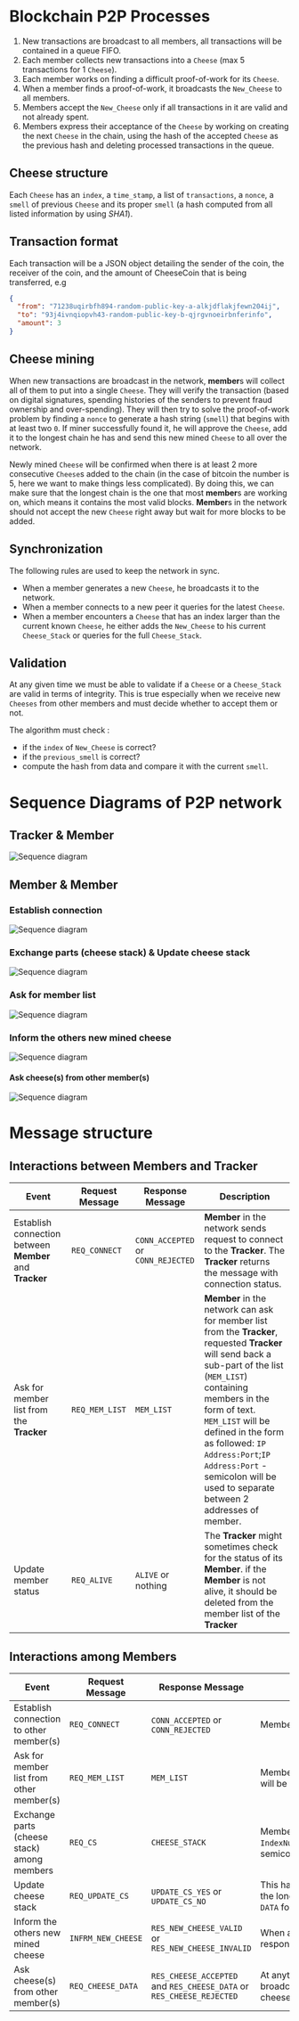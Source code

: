 
# Blockchain P2P Processes

1. New transactions are broadcast to all members, all transactions will be contained in a queue FIFO.
2. Each member collects new transactions into a `Cheese` (max 5 transactions for 1 `Cheese`).
3. Each member works on finding a difficult proof-of-work for its `Cheese`.
4. When a member finds a proof-of-work, it broadcasts the `New_Cheese` to all members.
5. Members accept the `New_Cheese` only if all transactions in it are valid and not already spent.
6. Members express their acceptance of the `Cheese` by working on creating the next `Cheese` in the chain, using the hash of the accepted `Cheese` as the previous hash and deleting processed transactions in the queue. 


## Cheese structure
Each `Cheese` has an `index`, a `time_stamp`, a list of `transactions`, a `nonce`,  a `smell` of previous `Cheese` and its proper `smell` (a hash computed from all listed information by using *SHA1*).

## Transaction format
Each transaction will be a JSON object detailing the sender of the coin, the receiver of the coin, and the amount of CheeseCoin that is being transferred, e.g
```json
{
  "from": "71238uqirbfh894-random-public-key-a-alkjdflakjfewn204ij",
  "to": "93j4ivnqiopvh43-random-public-key-b-qjrgvnoeirbnferinfo",
  "amount": 3
}
```

## Cheese mining
When new transactions are broadcast in the network, **member**s will collect all of them to put into a single `Cheese`. They will verify the transaction (based on digital signatures, spending histories of the senders to prevent fraud ownership and over-spending). They will then try to solve the proof-of-work problem by finding a `nonce` to generate a hash string (`smell`) that begins with at least two `0`. If miner successfully found it,  he will approve the `Cheese`, add it to the longest chain he has and send this new mined `Cheese` to all over the network.

Newly mined `Cheese` will be confirmed when there is at least 2 more consecutive `Cheese`s added to the chain (in the case of bitcoin the number is 5, here we want to make things less complicated). By doing this, we can make sure that the longest chain is the one that most **member**s are working on, which means it contains the most valid blocks. **Member**s in the network should not accept the new `Cheese` right away but wait for more blocks to be added.

## Synchronization
The following rules are used to keep the network in sync.
- When a member generates a new `Cheese`, he broadcasts it to the network.
- When a member connects to a new peer it queries for the latest `Cheese`.
- When a member encounters a `Cheese` that has an index larger than the current known `Cheese`,  he either adds the `New_Cheese` to his current `Cheese_Stack` or queries for the full `Cheese_Stack`.


## Validation
At any given time we must be able to validate if a `Cheese` or a `Cheese_Stack` are valid in terms of integrity. This is true especially when we receive new `Cheeses` from other members and must decide whether to accept them or not.

The algorithm must check :
 - if the `index` of `New_Cheese` is correct?
 - if the `previous_smell` is correct?
 - compute the hash from data and compare it with the current `smell`.
 

# Sequence Diagrams of P2P network

## Tracker & Member 
![Sequence diagram](./img/Member_Tracker.PNG)


## Member & Member 

### Establish connection
![Sequence diagram](./img/connection.PNG)

### Exchange parts (cheese stack) & Update cheese stack
![Sequence diagram](./img/exchange.PNG)
### Ask for member list
![Sequence diagram](./img/memberlist.PNG)

### Inform the others new mined cheese
![Sequence diagram](./img/newblock.PNG)
#### Ask cheese(s) from other member(s)
![Sequence diagram](./img/askCheese.PNG)

# Message structure
## Interactions between Members and Tracker
| Event | Request Message | Response Message | Description |
|---|---|---|---|
| Establish connection between **Member** and **Tracker** |`REQ_CONNECT`  |`CONN_ACCEPTED` or `CONN_REJECTED`|**Member** in the network sends request to connect to the **Tracker**. The **Tracker** returns the message with connection status.|
| Ask for member list from the **Tracker** | `REQ_MEM_LIST` |`MEM_LIST`|**Member** in the network can ask for member list from the **Tracker**, requested **Tracker** will send back a sub-part of the list (`MEM_LIST`) containing members in the form of text. `MEM_LIST` will be defined in the form as followed: `IP Address:Port`;`IP Address:Port` - semicolon will be used to separate between 2 addresses of member.|
| Update member status | `REQ_ALIVE` | `ALIVE` or nothing| The **Tracker** might sometimes check for the status of its **Member**. if the **Member** is not alive, it should be deleted from the member list of the **Tracker**|

## Interactions among Members

| Event | Request Message | Response Message | Description |
|---|---|---|---|
| Establish connection to other member(s) |`REQ_CONNECT`  |`CONN_ACCEPTED` or `CONN_REJECTED`|Member in the network sends request to connect to other member(s) in the net work. The requested member returns the message with connection status.|
| Ask for member list from other member(s) | `REQ_MEM_LIST` |`MEM_LIST`|Member in the network can ask for member list from other member(s), requested member will send back a list (`MEM_LIST`) containing members in the form of text. `MEM_LIST` will be defined in the form as followed: `IP Address:Port`;`IP Address:Port` - semicolon will be used to separate between 2 addresses of member.|
| Exchange parts (cheese stack) among members | `REQ_CS` |`CHEESE_STACK`|Members in the network may send request to ask for cheese stack from the others. The received list (`DATA`) will be defined as in followed format: `IndexNumber,TransactionDetails(sender,recipient,amount),ParentSmell,Nonce,Smell`;`IndexNumber,TransactionDetails(sender,recipient,amount),ParentSmell,Nonce,Smell`- semicolon will be used to separate between 2 blocks. The length of the list depends on the number of cheese blocks that member is storing.|
| Update cheese stack | `REQ_UPDATE_CS` | `UPDATE_CS_YES` or `UPDATE_CS_NO`|This happens after the member sent request to ask for cheese stacks from the others. After checking the received cheese stacks from the others, if any of them doesn't get the longest cheese stack, they will receive request to update their current cheese stack with longest cheese stack (`DATA`). Member may or may not accept to this proposal. `DATA` format is defined as in "Exchange parts (cheese stack) among members"|
| Inform the others new mined cheese | `INFRM_NEW_CHEESE` |`RES_NEW_CHEESE_VALID` or `RES_NEW_CHEESE_INVALID`| When a member successfully mined a new cheese block, he will broadcast this to the network. Other members will check for the validity of the new block and send back the response to the miner and update their copy of the chain if new block is considered valid. `DATA` is defined as followed: `Sender,Recipient,Amount`|
| Ask cheese(s) from other member(s) | `REQ_CHEESE_DATA` | `RES_CHEESE_ACCEPTED` and `RES_CHEESE_DATA` or `RES_CHEESE_REJECTED`| At anytime member in the network can send request to ask for cheese from the others. If the receiver agrees to the request, he will send a response with acceptance and broadcast the transaction data to the network (`RES_CHEESE_DATA`). If he rejects the request, a rejection message will be sent to the requestor. `DATA` is defined as in "Ask cheese(s) from other member(s)", the sender here is the member who receives the request (is being asked to send cheese), the recipient is the requestor of the request.|
